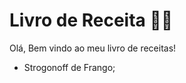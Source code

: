 # Livro de Receita :woman_cook:



Olá, Bem vindo ao meu livro de receitas!

- Strogonoff de Frango;
